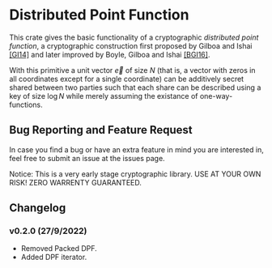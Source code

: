 
# Distributed Point Function

This crate gives the basic functionality of a cryptographic *distributed point function*, a cryptographic construction first proposed by Gilboa and Ishai [[GI14]](https://www.iacr.org/archive/eurocrypt2014/84410245/84410245.pdf) and later improved by Boyle, Gilboa and Ishai [[BGI16]](https://eprint.iacr.org/2018/707).

With this primitive a unit vector $\vec{e}$ of size $N$ (that is, a vector with zeros in all coordinates except for a single coordinate) can be additively secret shared between two parties such that each share can be described using a key of size $\log N$ while merely assuming the existance of one-way-functions.

## Bug Reporting and Feature Request

In case you find a bug or have an extra feature in mind you are interested in, feel free to submit an issue at the issues page.

Notice: This is a very early stage cryptographic library. USE AT YOUR OWN RISK! ZERO WARRENTY GUARANTEED.

## Changelog

### v0.2.0 (27/9/2022)

- Removed Packed DPF.
- Added DPF iterator.
